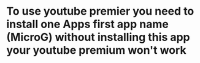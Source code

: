 # To use youtube premier you need to install one Apps first app name (MicroG) without installing this app your youtube premium won't work
